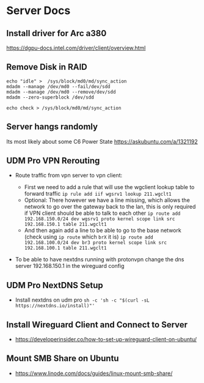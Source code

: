 # Server Docs

## Install driver for Arc a380
https://dgpu-docs.intel.com/driver/client/overview.html

## Remove Disk in RAID

```shell
echo "idle" >  /sys/block/md0/md/sync_action 
mdadm --manage /dev/md0 --fail/dev/sdd
mdadm --manage /dev/md0 --remove/dev/sdd
mdadm --zero-superblock /dev/sdd
```

```shell
echo check > /sys/block/md0/md/sync_action
```

## Server hangs randomly

Its most likely about some C6 Power State
https://askubuntu.com/a/1321192

## UDM Pro VPN Rerouting

- Route traffic from vpn server to vpn client:
  - First we need to add a rule that will use the wgclient lookup table to forward traffic
  `ip rule add iif wgsrv1 lookup 211.wgclt1`
  - Optional: There however we have a line missing, which allows the network to go over the gateway back to the lan, this is only required if VPN client should be able to talk to each other
  `ip route add 192.168.150.0/24 dev wgsrv1 proto kernel scope link src 192.168.150.1 table 211.wgclt1`
  - And then again add a line to be able to go to the base network (check using `ip route` which `brX` it is)
  `ip route add 192.168.100.0/24 dev br3 proto kernel scope link src 192.168.100.1 table 211.wgclt1`

- To be able to have nextdns running with protonvpn change the dns server 192.168.150.1 in the wireguard config

## UDM Pro NextDNS Setup
- Install nextdns on udm pro
  `sh -c 'sh -c "$(curl -sL https://nextdns.io/install)"'`

## Install Wireguard Client and Connect to Server

- https://developerinsider.co/how-to-set-up-wireguard-client-on-ubuntu/

## Mount SMB Share on Ubuntu

- https://www.linode.com/docs/guides/linux-mount-smb-share/
